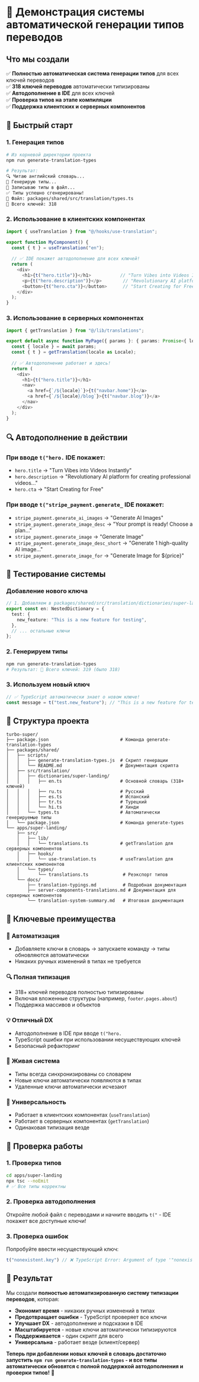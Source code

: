 # 🎯 Демонстрация системы автоматической генерации типов переводов

## Что мы создали

✅ **Полностью автоматическая система генерации типов** для всех ключей переводов  
✅ **318 ключей переводов** автоматически типизированы  
✅ **Автодополнение в IDE** для всех ключей  
✅ **Проверка типов на этапе компиляции**  
✅ **Поддержка клиентских и серверных компонентов**  

## 🚀 Быстрый старт

### 1. Генерация типов
```bash
# Из корневой директории проекта
npm run generate-translation-types

# Результат:
🔍 Читаю английский словарь...
📝 Генерирую типы...
💾 Записываю типы в файл...
✅ Типы успешно сгенерированы!
📁 Файл: packages/shared/src/translation/types.ts
🔑 Всего ключей: 318
```

### 2. Использование в клиентских компонентах
```typescript
import { useTranslation } from "@/hooks/use-translation";

export function MyComponent() {
  const { t } = useTranslation("en");
  
  // ✅ IDE покажет автодополнение для всех ключей!
  return (
    <div>
      <h1>{t("hero.title")}</h1>           // "Turn Vibes into Videos Instantly"
      <p>{t("hero.description")}</p>        // "Revolutionary AI platform..."
      <button>{t("hero.cta")}</button>      // "Start Creating for Free"
    </div>
  );
}
```

### 3. Использование в серверных компонентах
```typescript
import { getTranslation } from "@/lib/translations";

export default async function MyPage({ params }: { params: Promise<{ locale: string }> }) {
  const { locale } = await params;
  const { t } = getTranslation(locale as Locale);
  
  // ✅ Автодополнение работает и здесь!
  return (
    <div>
      <h1>{t("hero.title")}</h1>
      <nav>
        <a href={`/${locale}`}>{t("navbar.home")}</a>
        <a href={`/${locale}/blog`}>{t("navbar.blog")}</a>
      </nav>
    </div>
  );
}
```

## 🔍 Автодополнение в действии

### При вводе `t("hero.` IDE покажет:
- `hero.title` → "Turn Vibes into Videos Instantly"
- `hero.description` → "Revolutionary AI platform for creating professional videos..."
- `hero.cta` → "Start Creating for Free"

### При вводе `t("stripe_payment.generate_` IDE покажет:
- `stripe_payment.generate_ai_images` → "Generate AI Images"
- `stripe_payment.generate_image_desc` → "Your prompt is ready! Choose a plan..."
- `stripe_payment.generate_image` → "Generate Image"
- `stripe_payment.generate_image_desc_short` → "Generate 1 high-quality AI image..."
- `stripe_payment.generate_image_for` → "Generate Image for ${price}"

## 🧪 Тестирование системы

### Добавление нового ключа
```typescript
// 1. Добавляем в packages/shared/src/translation/dictionaries/super-landing/en.ts
export const en: NestedDictionary = {
  test: {
    new_feature: "This is a new feature for testing",
  },
  // ... остальные ключи
};
```

### 2. Генерируем типы
```bash
npm run generate-translation-types
# Результат: 🔑 Всего ключей: 319 (было 318)
```

### 3. Используем новый ключ
```typescript
// ✅ TypeScript автоматически знает о новом ключе!
const message = t("test.new_feature"); // "This is a new feature for testing"
```

## 📁 Структура проекта

```
turbo-super/
├── package.json                           # Команда generate-translation-types
├── packages/shared/
│   ├── scripts/
│   │   ├── generate-translation-types.js  # Скрипт генерации
│   │   └── README.md                      # Документация скрипта
│   ├── src/translation/
│   │   ├── dictionaries/super-landing/
│   │   │   ├── en.ts                      # Основной словарь (318+ ключей)
│   │   │   ├── ru.ts                      # Русский
│   │   │   ├── es.ts                      # Испанский
│   │   │   ├── tr.ts                      # Турецкий
│   │   │   └── hi.ts                      # Хинди
│   │   └── types.ts                       # Автоматически генерируемые типы
│   └── package.json                       # Команда generate-types
└── apps/super-landing/
    ├── src/
    │   ├── lib/
    │   │   └── translations.ts            # getTranslation для серверных компонентов
    │   ├── hooks/
    │   │   └── use-translation.ts         # useTranslation для клиентских компонентов
    │   └── types/
    │       └── translations.ts             # Реэкспорт типов
    └── docs/
        ├── translation-typings.md          # Подробная документация
        ├── server-components-translations.md # Документация для серверных компонентов
        └── translation-system-summary.md   # Итоговая документация
```

## 🎯 Ключевые преимущества

### 🚀 **Автоматизация**
- Добавляете ключи в словарь → запускаете команду → типы обновляются автоматически
- Никаких ручных изменений в типах не требуется

### 🔍 **Полная типизация**
- 318+ ключей переводов полностью типизированы
- Включая вложенные структуры (например, `footer.pages.about`)
- Поддержка массивов и объектов

### 💡 **Отличный DX**
- Автодополнение в IDE при вводе `t("hero.`
- TypeScript ошибки при использовании несуществующих ключей
- Безопасный рефакторинг

### 🔄 **Живая система**
- Типы всегда синхронизированы со словарем
- Новые ключи автоматически появляются в типах
- Удаленные ключи автоматически исчезают

### 🔧 **Универсальность**
- Работает в клиентских компонентах (`useTranslation`)
- Работает в серверных компонентах (`getTranslation`)
- Одинаковая типизация везде

## 🧪 Проверка работы

### 1. Проверка типов
```bash
cd apps/super-landing
npx tsc --noEmit
# ✅ Все типы корректны
```

### 2. Проверка автодополнения
Откройте любой файл с переводами и начните вводить `t("` - IDE покажет все доступные ключи!

### 3. Проверка ошибок
Попробуйте ввести несуществующий ключ:
```typescript
t("nonexistent.key") // ❌ TypeScript Error: Argument of type '"nonexistent.key"' is not assignable to parameter of type 'SuperLandingTranslationKey'
```

## 🎉 Результат

Мы создали **полностью автоматизированную систему типизации переводов**, которая:

- **Экономит время** - никаких ручных изменений в типах
- **Предотвращает ошибки** - TypeScript проверяет все ключи
- **Улучшает DX** - автодополнение и подсказки в IDE
- **Масштабируется** - новые ключи автоматически типизируются
- **Поддерживается** - один скрипт для всего
- **Универсальна** - работает везде (клиент/сервер)

**Теперь при добавлении новых ключей в словарь достаточно запустить `npm run generate-translation-types` - и все типы автоматически обновятся с полной поддержкой автодополнения и проверки типов!** 🚀
